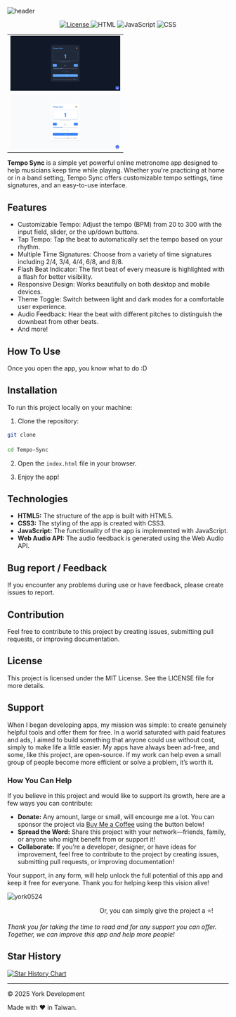 ![header](https://capsule-render.vercel.app/api?type=waving&height=300&color=gradient&text=Tempo%20Sync&textBg=false&animation=twinkling&desc=A%20simple%20metronome%20web%20app.&descAlign=50&descAlignY=70)

<p align="center">
  <a href="#License" target="_blank">
    <img alt="License" src="https://img.shields.io/github/license/york9675/Tempo-Sync?logo=github&style=for-the-badge" />
  </a>
    <img src="https://img.shields.io/badge/-HTML-E34F26?style=for-the-badge&logo=html5&logoColor=white" alt="HTML"/>
  </a>
  <a>
    <img src="https://img.shields.io/badge/-JavaScript-F7DF1E?style=for-the-badge&logo=javascript&logoColor=black" alt="JavaScript"/>
  </a>
  <a>
    <img src="https://img.shields.io/badge/-CSS-1572B6?style=for-the-badge&logo=css3&logoColor=white" alt="CSS"/>
  </a>
</p>

<p align="center">
  <table>
    <tr>
      <td><img src="./Screenshot1.png" alt="Dark" width="250"/></td>
    </tr>
    <tr>
      <td><img src="./Screenshot2.png" alt="Light" width="250"/></td>
    </tr>
  </table>
</p>

**Tempo Sync** is a simple yet powerful online metronome app designed to help musicians keep time while playing. Whether you're practicing at home or in a band setting, Tempo Sync offers customizable tempo settings, time signatures, and an easy-to-use interface.

## Features

- Customizable Tempo: Adjust the tempo (BPM) from 20 to 300 with the input field, slider, or the up/down buttons.
- Tap Tempo: Tap the beat to automatically set the tempo based on your rhythm.
- Multiple Time Signatures: Choose from a variety of time signatures including 2/4, 3/4, 4/4, 6/8, and 8/8.
- Flash Beat Indicator: The first beat of every measure is highlighted with a flash for better visibility.
- Responsive Design: Works beautifully on both desktop and mobile devices.
- Theme Toggle: Switch between light and dark modes for a comfortable user experience.
- Audio Feedback: Hear the beat with different pitches to distinguish the downbeat from other beats.
- And more!

## How To Use

Once you open the app, you know what to do :D

## Installation

To run this project locally on your machine:

1. Clone the repository:

```bash
git clone

cd Tempo-Sync
```

2. Open the `index.html` file in your browser.

3. Enjoy the app!

## Technologies

- **HTML5:** The structure of the app is built with HTML5.
- **CSS3:** The styling of the app is created with CSS3.
- **JavaScript:** The functionality of the app is implemented with JavaScript.
- **Web Audio API:** The audio feedback is generated using the Web Audio API.

## Bug report / Feedback

If you encounter any problems during use or have feedback, please create issues to report.

## Contribution

Feel free to contribute to this project by creating issues, submitting pull requests, or improving documentation.

## License

This project is licensed under the MIT License. See the LICENSE file for more details.

## Support

When I began developing apps, my mission was simple: to create genuinely helpful tools and offer them for free. In a world saturated with paid features and ads, I aimed to build something that anyone could use without cost, simply to make life a little easier. My apps have always been ad-free, and some, like this project, are open-source. If my work can help even a small group of people become more efficient or solve a problem, it’s worth it.

### How You Can Help

If you believe in this project and would like to support its growth, here are a few ways you can contribute:

- **Donate:** Any amount, large or small, will encourge me a lot. You can sponsor the project via [Buy Me a Coffee](https://buymeacoffee.com/york0524) using the button below!
- **Spread the Word:** Share this project with your network—friends, family, or anyone who might benefit from or support it!
- **Collaborate:** If you’re a developer, designer, or have ideas for improvement, feel free to contribute to the project by creating issues, submitting pull requests, or improving documentation!

Your support, in any form, will help unlock the full potential of this app and keep it free for everyone. Thank you for helping keep this vision alive!

<p><a href="https://www.buymeacoffee.com/york0524"> <img align="left" src="https://cdn.buymeacoffee.com/buttons/v2/default-yellow.png" height="50" width="210" alt="york0524" /></a></p><br>

Or, you can simply give the project a :star:!

_Thank you for taking the time to read and for any support you can offer. Together, we can improve this app and help more people!_

## Star History

[![Star History Chart](https://api.star-history.com/svg?repos=york9675/Tempo-Sync&type=Date)](https://star-history.com/#york9675/Tempo-Sync&Date)

***

© 2025 York Development

Made with :heart: in Taiwan.